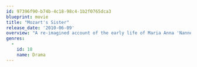```yaml
---
id: 97396f90-b74b-4c18-98c4-1b2f0765dca3
blueprint: movie
title: "Mozart's Sister"
release_date: '2010-06-09'
overview: "A re-imagined account of the early life of Maria Anna 'Nannerl' Mozart, five years older than Wolfgang and a musical prodigy in her own right."
genres:
  -
    id: 18
    name: Drama
---
```

